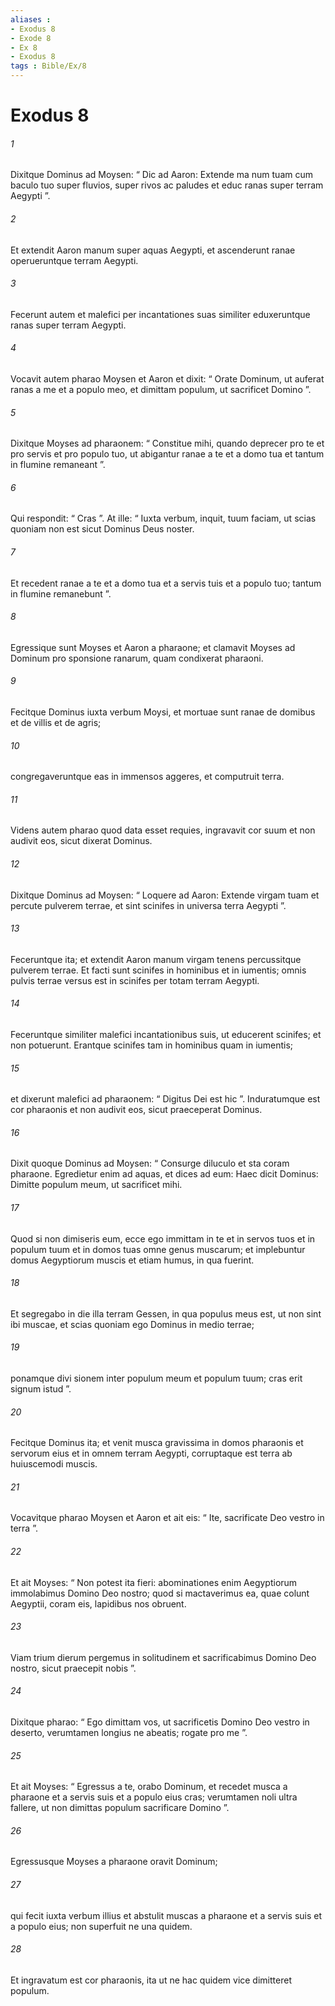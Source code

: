 ```yaml
---
aliases : 
- Exodus 8
- Exode 8
- Ex 8
- Exodus 8
tags : Bible/Ex/8
---
```


# Exodus 8

###### 1
Dixitque Dominus ad Moysen: “ Dic ad Aaron: Extende ma num tuam cum baculo tuo super fluvios, super rivos ac paludes et educ ranas super terram Aegypti ”. 
###### 2
Et extendit Aaron manum super aquas Aegypti, et ascenderunt ranae operueruntque terram Aegypti. 
###### 3
Fecerunt autem et malefici per incantationes suas similiter eduxeruntque ranas super terram Aegypti.
###### 4
Vocavit autem pharao Moysen et Aaron et dixit: “ Orate Dominum, ut auferat ranas a me et a populo meo, et dimittam populum, ut sacrificet Domino ”. 
###### 5
Dixitque Moyses ad pharaonem: “ Constitue mihi, quando deprecer pro te et pro servis et pro populo tuo, ut abigantur ranae a te et a domo tua et tantum in flumine remaneant ”. 
###### 6
Qui respondit: “ Cras ”. At ille: “ Iuxta verbum, inquit, tuum faciam, ut scias quoniam non est sicut Dominus Deus noster. 
###### 7
Et recedent ranae a te et a domo tua et a servis tuis et a populo tuo; tantum in flumine remanebunt ”. 
###### 8
Egressique sunt Moyses et Aaron a pharaone; et clamavit Moyses ad Dominum pro sponsione ranarum, quam condixerat pharaoni. 
###### 9
Fecitque Dominus iuxta verbum Moysi, et mortuae sunt ranae de domibus et de villis et de agris; 
###### 10
congregaveruntque eas in immensos aggeres, et computruit terra. 
###### 11
Videns autem pharao quod data esset requies, ingravavit cor suum et non audivit eos, sicut dixerat Dominus.
###### 12
Dixitque Dominus ad Moysen: “ Loquere ad Aaron: Extende virgam tuam et percute pulverem terrae, et sint scinifes in universa terra Aegypti ”. 
###### 13
Feceruntque ita; et extendit Aaron manum virgam tenens percussitque pulverem terrae. Et facti sunt scinifes in hominibus et in iumentis; omnis pulvis terrae versus est in scinifes per totam terram Aegypti.
###### 14
Feceruntque similiter malefici incantationibus suis, ut educerent scinifes; et non potuerunt. Erantque scinifes tam in hominibus quam in iumentis; 
###### 15
et dixerunt malefici ad pharaonem: “ Digitus Dei est hic ”. Induratumque est cor pharaonis et non audivit eos, sicut praeceperat Dominus.
###### 16
Dixit quoque Dominus ad Moysen: “ Consurge diluculo et sta coram pharaone. Egredietur enim ad aquas, et dices ad eum: Haec dicit Dominus: Dimitte populum meum, ut sacrificet mihi. 
###### 17
Quod si non dimiseris eum, ecce ego immittam in te et in servos tuos et in populum tuum et in domos tuas omne genus muscarum; et implebuntur domus Aegyptiorum muscis et etiam humus, in qua fuerint. 
###### 18
Et segregabo in die illa terram Gessen, in qua populus meus est, ut non sint ibi muscae, et scias quoniam ego Dominus in medio terrae; 
###### 19
ponamque divi sionem inter populum meum et populum tuum; cras erit signum istud ”. 
###### 20
Fecitque Dominus ita; et venit musca gravissima in domos pharaonis et servorum eius et in omnem terram Aegypti, corruptaque est terra ab huiuscemodi muscis.
###### 21
Vocavitque pharao Moysen et Aaron et ait eis: “ Ite, sacrificate Deo vestro in terra ”. 
###### 22
Et ait Moyses: “ Non potest ita fieri: abominationes enim Aegyptiorum immolabimus Domino Deo nostro; quod si mactaverimus ea, quae colunt Aegyptii, coram eis, lapidibus nos obruent. 
###### 23
Viam trium dierum pergemus in solitudinem et sacrificabimus Domino Deo nostro, sicut praecepit nobis ”. 
###### 24
Dixitque pharao: “ Ego dimittam vos, ut sacrificetis Domino Deo vestro in deserto, verumtamen longius ne abeatis; rogate pro me ”. 
###### 25
Et ait Moyses: “ Egressus a te, orabo Dominum, et recedet musca a pharaone et a servis suis et a populo eius cras; verumtamen noli ultra fallere, ut non dimittas populum sacrificare Domino ”. 
###### 26
Egressusque Moyses a pharaone oravit Dominum; 
###### 27
qui fecit iuxta verbum illius et abstulit muscas a pharaone et a servis suis et a populo eius; non superfuit ne una quidem. 
###### 28
Et ingravatum est cor pharaonis, ita ut ne hac quidem vice dimitteret populum.
